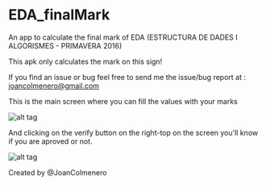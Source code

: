 # EDA_finalMark
An app to calculate the final mark of EDA (ESTRUCTURA DE DADES I ALGORISMES - PRIMAVERA 2016)

This apk only calculates the mark on this sign!

If you find an issue or bug feel free to send me the issue/bug report at : <a href="mailto:joancolmenero@gmail.com?subject=Issue%2FBug%20report">joancolmenero@gmail.com</a>

This is the main screen where you can fill the values with your marks

![alt tag](http://imgur.com/9FW7pfZ)

And clicking on the verify button on the right-top on the screen you'll know if you are aproved or not.

![alt tag](http://imgur.com/eHHppHe)


Created by @JoanColmenero

